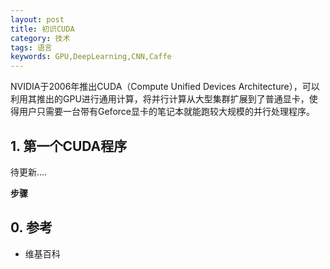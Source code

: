 ```yaml
---
layout: post
title: 初识CUDA
category: 技术
tags: 语言
keywords: GPU,DeepLearning,CNN,Caffe
---
```


NVIDIA于2006年推出CUDA（Compute Unified Devices Architecture），可以利用其推出的GPU进行通用计算，将并行计算从大型集群扩展到了普通显卡，使得用户只需要一台带有Geforce显卡的笔记本就能跑较大规模的并行处理程序。

## 1. 第一个CUDA程序

待更新....

**步骤**


## 0. 参考

- 维基百科
